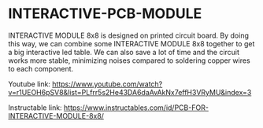 # INTERACTIVE-PCB-MODULE
INTERACTIVE MODULE 8x8 is designed on printed circuit board. By doing this way, we can combine some INTERACTIVE MODULE 8x8 together to get a big interactive led table. We can also save a lot of time and the circuit works more stable, minimizing noises compared to soldering copper wires to each component.

Youtube link: https://www.youtube.com/watch?v=r1UEOH6pSV8&list=PLfrr5s2He43DA6daAvAkNx7effH3VRyMU&index=3

Instructable link: https://www.instructables.com/id/PCB-FOR-INTERACTIVE-MODULE-8x8/
